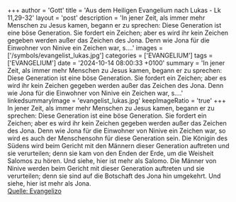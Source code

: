+++
author = 'Gott'
title = 'Aus dem Heiligen Evangelium nach Lukas - Lk 11,29-32'
layout = 'post'
description = 'In jener Zeit, als immer mehr Menschen zu Jesus kamen, begann er zu sprechen: Diese Generation ist eine böse Generation. Sie fordert ein Zeichen; aber es wird ihr kein Zeichen gegeben werden außer das Zeichen des Jona. Denn wie Jona für die Einwohner von Ninive ein Zeichen war, s....'
images = ['/symbols/evangelist_lukas.jpg']
categories = ['EVANGELIUM']
tags = ['EVANGELIUM']
date = '2024-10-14 08:00:33 +0100'
summary = 'In jener Zeit, als immer mehr Menschen zu Jesus kamen, begann er zu sprechen: Diese Generation ist eine böse Generation. Sie fordert ein Zeichen; aber es wird ihr kein Zeichen gegeben werden außer das Zeichen des Jona. Denn wie Jona für die Einwohner von Ninive ein Zeichen war, s....'
linkedsummaryImage = 'evangelist_lukas.jpg'
keepImageRatio = 'true'
+++
In jener Zeit, als immer mehr Menschen zu Jesus kamen, begann er zu sprechen: Diese Generation ist eine böse Generation. Sie fordert ein Zeichen; aber es wird ihr kein Zeichen gegeben werden außer das Zeichen des Jona.
Denn wie Jona für die Einwohner von Ninive ein Zeichen war, so wird es auch der Menschensohn für diese Generation sein.<!--more-->
Die Königin des Südens wird beim Gericht mit den Männern dieser Generation auftreten und sie verurteilen; denn sie kam von den Enden der Erde, um die Weisheit Salomos zu hören. Und siehe, hier ist mehr als Salomo.
Die Männer von Ninive werden beim Gericht mit dieser Generation auftreten und sie verurteilen; denn sie sind auf die Botschaft des Jona hin umgekehrt. Und siehe, hier ist mehr als Jona.<br> [Quelle: Evangelizo](https://evangeliumtagfuertag.org/DE/gospel)